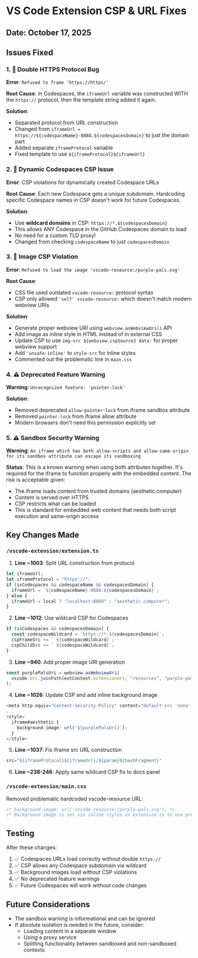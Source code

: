 # VS Code Extension CSP & URL Fixes

## Date: October 17, 2025

## Issues Fixed

### 1. 🔴 Double HTTPS Protocol Bug
**Error**: `Refused to frame 'https://https/'`

**Root Cause**: In Codespaces, the `iframeUrl` variable was constructed WITH the `https://` protocol, then the template string added it again.

**Solution**: 
- Separated protocol from URL construction
- Changed from `iframeUrl = https://${codespaceName}-8888.${codespacesDomain}` to just the domain part
- Added separate `iframeProtocol` variable
- Fixed template to use `${iframeProtocol}${iframeUrl}`

### 2. 🔴 Dynamic Codespaces CSP Issue
**Error**: CSP violations for dynamically created Codespace URLs

**Root Cause**: Each new Codespace gets a unique subdomain. Hardcoding specific Codespace names in CSP doesn't work for future Codespaces.

**Solution**: 
- Use **wildcard domains** in CSP: `https://*.${codespacesDomain}`
- This allows ANY Codespace in the GitHub Codespaces domain to load
- No need for a custom TLD proxy!
- Changed from checking `codespaceName` to just `codespacesDomain`

### 3. 🔴 Image CSP Violation
**Error**: `Refused to load the image 'vscode-resource:/purple-pals.svg'`

**Root Cause**: 
- CSS file used outdated `vscode-resource:` protocol syntax
- CSP only allowed `'self' vscode-resource:` which doesn't match modern webview URIs

**Solution**:
- Generate proper webview URI using `webview.asWebviewUri()` API
- Add image as inline style in HTML instead of in external CSS
- Update CSP to use `img-src ${webview.cspSource} data:` for proper webview support
- Add `'unsafe-inline'` to `style-src` for inline styles
- Commented out the problematic line in `main.css`

### 4. ⚠️ Deprecated Feature Warning
**Warning**: `Unrecognized feature: 'pointer-lock'`

**Solution**:
- Removed deprecated `allow-pointer-lock` from iframe sandbox attribute
- Removed `pointer-lock` from iframe allow attribute
- Modern browsers don't need this permission explicitly set

### 5. ⚠️ Sandbox Security Warning
**Warning**: `An iframe which has both allow-scripts and allow-same-origin for its sandbox attribute can escape its sandboxing`

**Status**: This is a known warning when using both attributes together. It's required for the iframe to function properly with the embedded content. The risk is acceptable given:
- The iframe loads content from trusted domains (aesthetic.computer)
- Content is served over HTTPS
- CSP restricts what can be loaded
- This is standard for embedded web content that needs both script execution and same-origin access

## Key Changes Made

### `/vscode-extension/extension.ts`

1. **Line ~1003**: Split URL construction from protocol
```typescript
let iframeUrl;
let iframeProtocol = "https://";
if (isCodespaces && codespaceName && codespacesDomain) {
  iframeUrl = `${codespaceName}-8888.${codespacesDomain}`;
} else {
  iframeUrl = local ? "localhost:8888" : "aesthetic.computer";
}
```

2. **Line ~1012**: Use wildcard CSP for Codespaces
```typescript
if (isCodespaces && codespacesDomain) {
  const codespaceWildcard = `https://*.${codespacesDomain}`;
  cspFrameSrc += ` ${codespaceWildcard}`;
  cspChildSrc += ` ${codespaceWildcard}`;
}
```

3. **Line ~940**: Add proper image URI generation
```typescript
const purplePalsUri = webview.asWebviewUri(
  vscode.Uri.joinPath(extContext.extensionUri, "resources", "purple-pals.svg"),
);
```

4. **Line ~1026**: Update CSP and add inline background image
```typescript
<meta http-equiv="Content-Security-Policy" content="default-src 'none'; ${cspFrameSrc}; ${cspChildSrc}; style-src ${webview.cspSource} 'unsafe-inline'; script-src 'nonce-${nonce}'; media-src *; img-src ${webview.cspSource} data:;">
...
<style>
  iframe#aesthetic {
    background-image: url('${purplePalsUri}');
  }
</style>
```

5. **Line ~1037**: Fix iframe src URL construction
```typescript
src="${iframeProtocol}${iframeUrl}/${param}${hashFragment}"
```

6. **Line ~238-246**: Apply same wildcard CSP fix to docs panel

### `/vscode-extension/main.css`

Removed problematic hardcoded vscode-resource URL:
```css
/* background-image: url('vscode-resource:/purple-pals.svg'); */
/* Background image is set via inline styles in extension.ts to use proper webview URIs */
```

## Testing

After these changes:
1. ✅ Codespaces URLs load correctly without double `https://`
2. ✅ CSP allows any Codespace subdomain via wildcard
3. ✅ Background images load without CSP violations
4. ✅ No deprecated feature warnings
5. ✅ Future Codespaces will work without code changes

## Future Considerations

- The sandbox warning is informational and can be ignored
- If absolute isolation is needed in the future, consider:
  - Loading content in a separate window
  - Using a proxy service
  - Splitting functionality between sandboxed and non-sandboxed contexts
